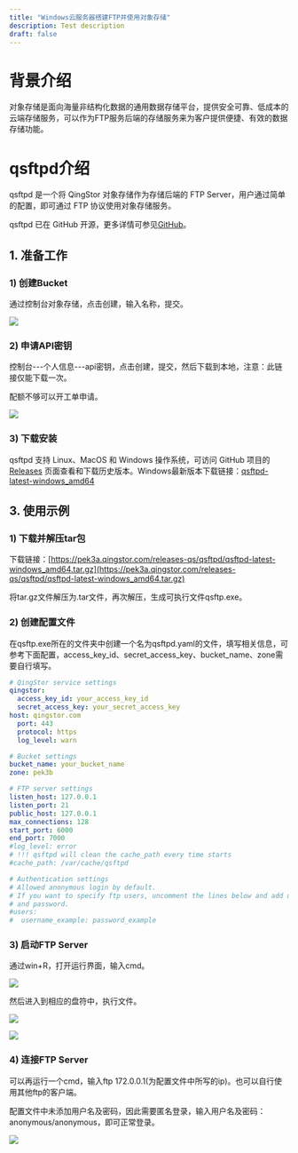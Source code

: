 ```yaml
---
title: "Windows云服务器搭建FTP并使用对象存储"
description: Test description
draft: false
---
```


# 背景介绍

对象存储是面向海量非结构化数据的通用数据存储平台，提供安全可靠、低成本的云端存储服务，可以作为FTP服务后端的存储服务来为客户提供便捷、有效的数据存储功能。

# qsftpd介绍

qsftpd 是一个将 QingStor 对象存储作为存储后端的 FTP Server，用户通过简单的配置，即可通过 FTP 协议使用对象存储服务。

qsftpd 已在 GitHub 开源，更多详情可参见[GitHub](https://github.com/yunify/qsftpd)。

## 1. 准备工作

### 1) 创建Bucket

通过控制台对象存储，点击创建，输入名称，提交。

![](../../_images/qsftpd_use/qsftpd_use1.png)

### 2) 申请API密钥

控制台---个人信息---api密钥，点击创建，提交，然后下载到本地，注意：此链接仅能下载一次。

配额不够可以开工单申请。

![](../../_images/qsftpd_use/qsftpd_use2.png)

### 3) 下载安装

qsftpd 支持 Linux、MacOS 和 Windows 操作系统，可访问 GitHub 项目的 [Releases](https://github.com/yunify/qsftpd/releases) 页面查看和下载历史版本。Windows最新版本下载链接：[qsftpd-latest-windows_amd64](https://pek3a.qingstor.com/releases-qs/qsftpd/qsftpd-latest-windows_amd64.tar.gz)



## 3. 使用示例

### 1) 下载并解压tar包

下载链接：[https://pek3a.qingstor.com/releases-qs/qsftpd/qsftpd-latest-windows_amd64.tar.gz](https://pek3a.qingstor.com/releases-qs/qsftpd/qsftpd-latest-windows_amd64.tar.gz)

将tar.gz文件解压为.tar文件，再次解压，生成可执行文件qsftp.exe。

### 2) 创建配置文件

在qsftp.exe所在的文件夹中创建一个名为qsftpd.yaml的文件，填写相关信息，可参考下面配置，access_key_id、secret_access_key、bucket_name、zone需要自行填写。

```yaml
# QingStor service settings
qingstor:
  access_key_id: your_access_key_id
  secret_access_key: your_secret_access_key  
host: qingstor.com
  port: 443
  protocol: https
  log_level: warn

# Bucket settings
bucket_name: your_bucket_name
zone: pek3b

# FTP server settings
listen_host: 127.0.0.1
listen_port: 21
public_host: 127.0.0.1
max_connections: 128
start_port: 6000
end_port: 7000
#log_level: error
# !!! qsftpd will clean the cache_path every time starts
#cache_path: /var/cache/qsftpd

# Authentication settings
# Allowed anonymous login by default.
# If you want to specify ftp users, uncomment the lines below and add username
# and password.
#users:
#  username_example: password_example
```

### 3) 启动FTP Server

通过win+R，打开运行界面，输入cmd。

![](../../_images/qsftpd_use/qsftpd_use7.png)

然后进入到相应的盘符中，执行文件。

![](../../_images/qsftpd_use/qsftpd_use8.png)

![](../../_images/qsftpd_use/qsftpd_use9.png)

### 4) 连接FTP Server

可以再运行一个cmd，输入ftp 172.0.0.1(为配置文件中所写的ip)。也可以自行使用其他ftp的客户端。

配置文件中未添加用户名及密码，因此需要匿名登录，输入用户名及密码：anonymous/anonymous，即可正常登录。

![](../../_images/qsftpd_use/qsftpd_use10.png) 